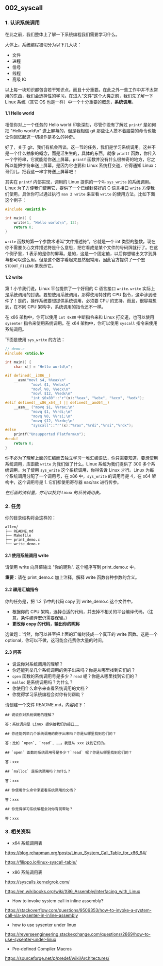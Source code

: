 ## 002_syscall

### 1. 认识系统调用

在此之前，我们整体上了解一下系统编程我们需要学习什么。

大体上，系统编程被切分为以下几大块：

- 文件
- 进程
- 信号
- 线程
- 高级 IO

以上每一块知识都包含若干知识点，而且十分重要。在此之外一些工作中并不太常用的东西，我们会选择性的学习。在进入“文件”这个大类之前，我们先了解一下 Linux 系统（其它 OS 也是一样）中一个十分重要的概念，**系统调用**。

#### 1.1 Hello world

相信你对上一个任务的 Hello world 印象深刻，尽管你没有了解过 `printf` 是如何把 "Hello world\n" 送上屏幕的，但是我相信 git 那些让人摸不着脑袋的命令也能让你回忆起这一切操作是多么的神奇。

好了，关于 git，我们有机会再谈。这一节的任务，我们是学习系统调用。这并不是一个什么抽象的概念，而是活生生的，具体的东西。就像 `printf` 函数，你传入一个字符串，它就能给你送上屏幕。`printf` 函数并没有什么很神奇的地方，它之所以能把字符串送上屏幕，是因为它也要和 Linux 系统打交道，它得通知 Linux：哥们儿，把我这一串字符送上屏幕吧！

其实在 `printf` 内部实现，调用的 Linux 提供的一个叫 `sys_write` 的系统调用。Linux 为了方便我们使用它，提供了一个已经封装好的 C 语言接口 `write` 方便我们使用。具体你可以通过执行 `man 2 write` 来查看 `write` 的使用方法。比如下面这个例子：

```c
#include <unistd.h>

int main() {
    write(1, "Hello world\n", 12);
    return 0;
}
```

`write` 函数的第一个参数术语叫“文件描述符”，它就是一个 int 类型的整数。现在你不需要关心文件描述符是什么意思，把它看成是某个文件的号码牌就行了。在这个例子里，1 表示的是你的屏幕。是的，这是一个固定值，以后你想输出文字到屏幕都可以这么用。但是这个数字看起来显然很常用，因此官方提供了一个宏 `STDOUT_FILENO` 来表示它。

#### 1.2 write

第 1 小节我们说，Linux 平台提供了一个好用的 C 语言接口 `write`. `write` 实际上是系统调用的封装。要想使用系统调用，那得使用特殊的 CPU 指令，这牵涉到硬件了！是的，操作系统要想提供系统调用，必须要 CPU 的支持。而且，很容易想到，在不同 CPU 架构中，系统调用的指令还不一样。

在 x86 架构中，你可以使用 `int 0x80` 中断指令来和 Linux 打交道，也可以使用 `sysenter` 指令来使用系统调用。在 x64 架构中，你可以使用 `syscall` 指令来使用系统调用。

下面是使用 `sys_write` 的方法：

```c
// demo.c
#include <stdio.h>

int main() {
    char x[] = "Hello world\n";

#if defined(__i386__)
    __asm("movl $4, %%eax\n"
            "movl $1, %%ebx\n"
            "movl %0, %%ecx\n"
            "movl $12, %%edx\n"
            "int $0x80"::"r"(x):"%eax", "%ebx", "%ecx", "%edx");
#elif defined(__x86_x64__) || defined(__amd64__)
    __asm__ ("movq $1, %%rax;\n"
            "movq $1, %%rdi;\n"
            "movq %0, %%rsi;\n"
            "movq $12, %%rdx;\n"
            "syscall"::"r"(x):"%rax","%rdi","%rsi","%rdx");
#else
    printf("Unsupported Platform\n");
#endif
    return 0;
}
```

你不必为了理解上面的汇编而去独立学习一堆汇编语法，你只需要知道，要想使用系统调用，库函数 `write` 为我们做了什么。Linux 系统为我们提供了 300 多个系统调用，为了使用 `sys_write` 这个系统调用，你得告诉 Linux 才行。Linux 为每个系统调用分配了一个调用号，在 x86 中，`sys_write` 的调用号是 4，在 x64 架构中，这个调用号是 1. 它们都使用寄存器 eax/rax 进行传参。

_在后面的资料里，你可以找到 Linux 的系统调用表。_

### 2. 任务

你的目录结构将会这样的：

```
allen/
├── README.md
├── Makefile
├── print_demo.c
└── write_demo.c
```

#### 2.1 使用系统调用 write

请使用 write 向屏幕输出 "你的昵称". 这个程序写到 print_demo.c 中。

**重要**：请在 print_demo.c 加上注释，解释 write 函数各种参数的含义。

#### 2.2 祼用汇编指令

你的任务是，把 1.2 节中的代码 copy 到 write_demo.c 这个文件中，

- 根据你的 CPU 架构，选择合适的代码，并去掉不相关的平台编译代码。（注意，条件编译宏仍需要保留。）
- **更改你 copy 的代码，输出你的昵称**


选做题：当然，你可以甚至把上面的汇编封装成一个真正的 write 函数。这是一个 optional，你可以不做，这可能会花费你大量的时间。

#### 2.3 问答

- 说说你对系统调用的理解？
- 你还能列举几个系统调用的例子出来吗？你是从哪里找到它们的？
- `open` 函数的系统调用号是多少？`read` 呢？你是从哪里找到它们的？
- `malloc` 是系统调用吗？为什么？
- 你使用什么命令来查看系统调用的文档？
- 你觉得学习系统编程会对你有何帮助？

请创建一个文件 README.md，内容如下：

```
## 说说你对系统调用的理解？

答：系统调用是 Linux 提供给我们的接口……

## 你还能列举几个系统调用的例子出来吗？你是从哪里找到它们的？

答：比如 `open`, `read`, ……。我是从 xxx 找到它们的。

## `open` 函数的系统调用号是多少？`read` 呢？你是从哪里找到它们的？

答：xxx

## `malloc` 是系统调用吗？为什么？

答：xxx

## 你使用什么命令来查看系统调用的文档？

答：xxx

## 你觉得学习系统编程会对你有何帮助？

答：xxx
```




### 3. 相关资料

- x64 系统调用表

https://blog.rchapman.org/posts/Linux_System_Call_Table_for_x86_64/

https://filippo.io/linux-syscall-table/

- x86 系统调用表

https://syscalls.kernelgrok.com/

https://en.wikibooks.org/wiki/X86_Assembly/Interfacing_with_Linux

- How to invoke system call in inline assembly?

https://stackoverflow.com/questions/9506353/how-to-invoke-a-system-call-via-sysenter-in-inline-assembly

- how to use sysenter under linux

https://reverseengineering.stackexchange.com/questions/2869/how-to-use-sysenter-under-linux

- Pre-defined Compiler Macros

https://sourceforge.net/p/predef/wiki/Architectures/

